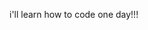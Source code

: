 i'll learn how to code one day!!!
<!---
BuzzedOut/BuzzedOut is a ✨ special ✨ repository because its `README.md` (this file) appears on your GitHub profile.
You can click the Preview link to take a look at your changes.
--->
